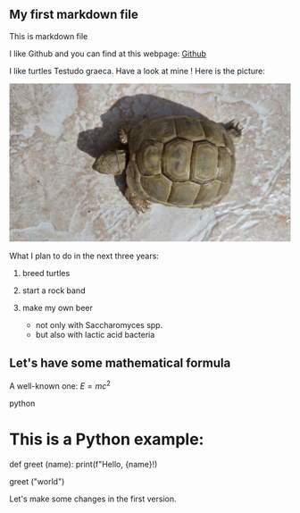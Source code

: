 ## My first markdown file
This is markdown file


I like Github and you can find at this webpage: [Github](http://github.com)

I like turtles Testudo graeca. Have a look at mine ! Here is the picture:

![A beautiful cat](./images/turtle.jpg)



What I plan to do in the next three years:
1. breed turtles
1. start a rock band
1. make my own beer

    - not only with Saccharomyces spp.
    - but also with lactic acid bacteria

## Let's have some mathematical formula

A well-known one: $E=mc^2$

python
# This is a Python example:
def greet (name):
    print(f"Hello, {name}!)

greet ("world")

Let's make some changes in the first version.
